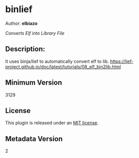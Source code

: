 # binlief
Author: **elbiazo** 

_Converts Elf into Library File_

## Description:

It uses binja/lief to automatically convert elf to lib.
https://lief-project.github.io/doc/latest/tutorials/08_elf_bin2lib.html

## Minimum Version

3129

## License

This plugin is released under an [MIT license](./LICENSE).

## Metadata Version

2
